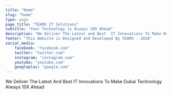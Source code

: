 ```yaml
---
title: "Home"
slug: "home"
type: page
page_title: "TEAMX IT Solutions"
subtitle: "Your Technology is ALways 10X Ahead"
description: "We Deliver The Latest and Best  IT Innovations To Make Dubai Technology Always 10X Ahead"
footer: "This Website is Designed and Developed By TEAMX - 2018"
social_media: 
    facebook: "facebook.com"
    twitter: "twitter.com"
    instagram: "instagram.com"
    youtube: "youtube.com"
    googleplus: "google.com"
---
```

We Deliver The Latest And Best IT Innovations To Make Dubai Technology Always 10X Ahead